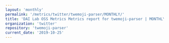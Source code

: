 ```yaml
---
layout: 'monthly'
permalink: '/metrics/twitter/twemoji-parser/MONTHLY/'
title: 'DAI Lab OSS Metrics Metrics report for twemoji-parser | MONTHLY-REPORT-2019-10-25'
organization: 'twitter'
repository: 'twemoji-parser'
current_date: '2019-10-25'
---
```

